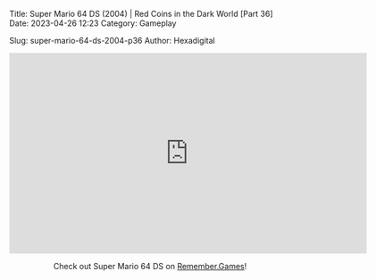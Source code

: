 Title: Super Mario 64 DS (2004) | Red Coins in the Dark World [Part 36]
Date: 2023-04-26 12:23
Category: Gameplay

Slug: super-mario-64-ds-2004-p36
Author: Hexadigital

<center><iframe src="https://www.youtube.com/embed/lnqeGXuOElg?feature=oembed" allow="accelerometer; autoplay; encrypted-media; gyroscope; picture-in-picture" width="640" height="360" frameborder="0"></iframe>

Check out Super Mario 64 DS on [Remember.Games](https://remember.games/game/2250/super-mario-64-ds/)!</center>